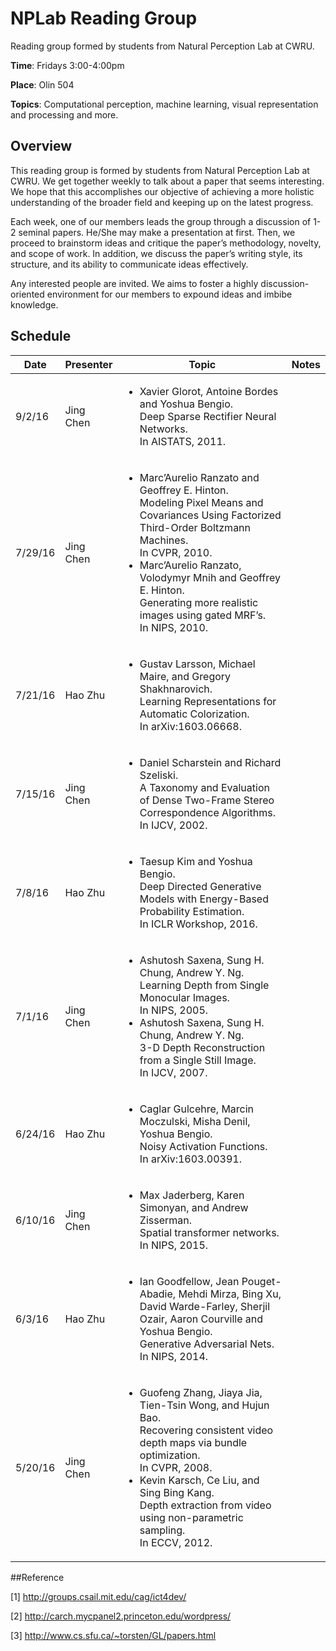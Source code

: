 
# NPLab Reading Group
Reading group formed by students from Natural Perception Lab at CWRU.


**Time**: Fridays 3:00-4:00pm

**Place**: Olin 504

**Topics**: Computational perception, machine learning, visual representation and processing and more.

## Overview
This reading group is formed by students from Natural Perception Lab at CWRU. We get together weekly to talk about a paper that seems interesting. We hope that this accomplishes our objective of achieving a more holistic understanding of the broader field and keeping up on the latest progress.

Each week, one of our members leads the group through a discussion of 1-2 seminal papers. He/She may make a presentation at first. Then, we proceed to brainstorm ideas and critique the paper’s methodology, novelty, and scope of work. In addition, we discuss the paper’s writing style, its structure, and its ability to communicate ideas effectively. 

Any interested people are invited. We aims to foster a highly discussion-oriented environment for our members to expound ideas and imbibe knowledge.

## Schedule

| Date | Presenter | Topic |  Notes |
| ---  | --- | --- | --- |
| 9/2/16|Jing Chen | <ul><li>Xavier Glorot, Antoine Bordes and Yoshua Bengio.<br>Deep Sparse Rectifier Neural Networks.<br> In AISTATS, 2011.</li></ul>|| 
| 7/29/16| Jing Chen | <ul><li> Marc’Aurelio Ranzato and Geoffrey E. Hinton.<br> Modeling Pixel Means and Covariances Using Factorized Third-Order Boltzmann Machines.<br> In CVPR, 2010.</li><li>Marc’Aurelio Ranzato, Volodymyr Mnih and Geoffrey E. Hinton.<br>Generating more realistic images using gated MRF’s.<br>In NIPS, 2010.</li></ul>||
|7/21/16| Hao Zhu | <ul><li>Gustav Larsson, Michael Maire, and Gregory Shakhnarovich.<br> Learning Representations for Automatic Colorization.<br>In arXiv:1603.06668.</li></ul>||
| 7/15/16| Jing Chen | <ul> <li>Daniel Scharstein and Richard Szeliski.<br>A Taxonomy and Evaluation of Dense Two-Frame Stereo Correspondence Algorithms. <br> In IJCV, 2002. </li></ul> | |
| 7/8/16 | Hao Zhu | <ul><li>Taesup Kim and Yoshua Bengio. <br>Deep Directed Generative Models with Energy-Based Probability Estimation.<br>In ICLR Workshop, 2016.</li></ul>| |
| 7/1/16|Jing Chen | <ul><li>Ashutosh Saxena, Sung H. Chung, Andrew Y. Ng. <br >Learning Depth from Single Monocular Images. <br>In NIPS, 2005.</li><li>Ashutosh Saxena, Sung H. Chung, Andrew Y. Ng.<br> 3-D Depth Reconstruction from a Single Still Image.<br> In IJCV, 2007.</li></ul>| |
| 6/24/16| Hao Zhu |<ul><li>Caglar Gulcehre, Marcin Moczulski, Misha Denil, Yoshua Bengio.<br>Noisy Activation Functions.<br>In  arXiv:1603.00391.</li></ul>||
|6/10/16 | Jing Chen| <ul> <li>Max Jaderberg, Karen Simonyan, and Andrew Zisserman.<br> Spatial transformer networks.<br> In NIPS, 2015. </li></ul>| |
|6/3/16| Hao Zhu|<ul><li>Ian Goodfellow, Jean Pouget-Abadie, Mehdi Mirza, Bing Xu, David Warde-Farley, Sherjil Ozair, Aaron Courville and Yoshua Bengio. <br> Generative Adversarial Nets.<br> In NIPS, 2014. </li> </ul>| |
|5/20/16| Jing Chen| <ul><li> Guofeng Zhang, Jiaya Jia, Tien-Tsin Wong, and Hujun Bao. <br> Recovering consistent video depth maps via bundle optimization. <br> In CVPR, 2008. </li> <li> Kevin Karsch, Ce Liu, and Sing Bing Kang. <br> Depth extraction from video using non-parametric sampling. <br> In ECCV, 2012.</li> </ul> | |

##Reference

[1] <http://groups.csail.mit.edu/cag/ict4dev/> 

[2] <http://carch.mycpanel2.princeton.edu/wordpress/>

[3] <http://www.cs.sfu.ca/~torsten/GL/papers.html>
